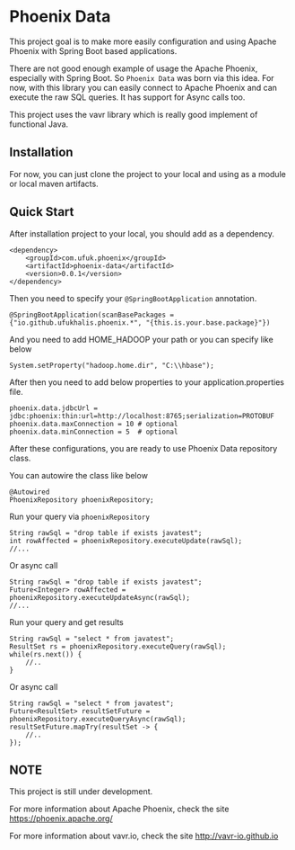 Phoenix Data 
===================

This project goal is to make more easily configuration and using Apache Phoenix with Spring Boot based
applications. 

There are not good enough example of usage the Apache Phoenix, especially with Spring Boot. 
So ``Phoenix Data`` was born via this idea. For now, with this library you can easily connect
to Apache Phoenix and can execute the raw SQL queries. It has support for Async calls too.

This project uses the vavr library which is really good implement of functional Java.

Installation
---

For now, you can just clone the project to your local and using as a module or local maven artifacts.

Quick Start
---

After installation project to your local, you should add as a dependency.

    <dependency>
        <groupId>com.ufuk.phoenix</groupId>
        <artifactId>phoenix-data</artifactId>
        <version>0.0.1</version>
    </dependency>

Then you need to specify your `@SpringBootApplication` annotation.

    @SpringBootApplication(scanBasePackages = {"io.github.ufukhalis.phoenix.*", "{this.is.your.base.package}"})

And you need to add HOME_HADOOP your path or you can specify like below

    System.setProperty("hadoop.home.dir", "C:\\hbase");

After then you need to add below properties to your application.properties file.

    phoenix.data.jdbcUrl = jdbc:phoenix:thin:url=http://localhost:8765;serialization=PROTOBUF
    phoenix.data.maxConnection = 10 # optional
    phoenix.data.minConnection = 5  # optional
    
After these configurations, you are ready to use Phoenix Data repository class.

You can autowire the class like below

    @Autowired
    PhoenixRepository phoenixRepository;
    
Run your query via `phoenixRepository`

    String rawSql = "drop table if exists javatest";
    int rowAffected = phoenixRepository.executeUpdate(rawSql);
    //...

Or async call

    String rawSql = "drop table if exists javatest";
    Future<Integer> rowAffected = phoenixRepository.executeUpdateAsync(rawSql);
    //...

Run your query and get results

    String rawSql = "select * from javatest";
    ResultSet rs = phoenixRepository.executeQuery(rawSql);
    while(rs.next()) {
        //..
    }

Or async call

    String rawSql = "select * from javatest";
    Future<ResultSet> resultSetFuture = phoenixRepository.executeQueryAsync(rawSql);
    resultSetFuture.mapTry(resultSet -> {
        //..
    });

NOTE
---

This project is still under development.

For more information about Apache Phoenix, check the site https://phoenix.apache.org/

For more information about vavr.io, check the site http://vavr-io.github.io